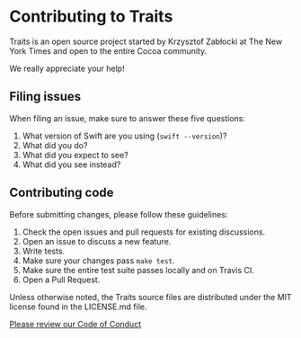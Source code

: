 # Contributing to Traits

Traits is an open source project started by Krzysztof Zabłocki at The New York Times and open to the entire Cocoa community.

We really appreciate your help!

## Filing issues

When filing an issue, make sure to answer these five questions:

1. What version of Swift are you using (`swift --version`)?
2. What did you do?
3. What did you expect to see?
4. What did you see instead?

## Contributing code

Before submitting changes, please follow these guidelines:

1. Check the open issues and pull requests for existing discussions.
2. Open an issue to discuss a new feature.
3. Write tests.
4. Make sure your changes pass `make test`.
5. Make sure the entire test suite passes locally and on Travis CI.
6. Open a Pull Request.

Unless otherwise noted, the Traits source files are distributed under
the MIT license found in the LICENSE.md file.

[Please review our Code of Conduct](https://github.com/NYTimes/Traits/blob/master/CODE_OF_CONDUCT.md)
